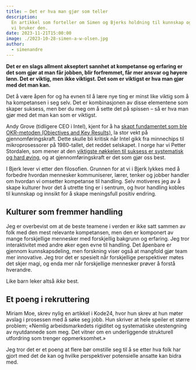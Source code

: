 ```yaml
---
title: – Det er hva man gjør som teller
description:
  En artikkel som forteller om Simen og Bjerks holdning til kunnskap og hvordan
  vi bruker den.
date: 2023-11-21T15:00:00
image: ./2023-10-28-simen-a-w-olsen.jpg
author:
  - simenandre
---
```


**Det er en slags allment akseptert sannhet at kompetanse og erfaring er det som
gjør at man får jobben, blir forfremmet, får mer ansvar og høyere lønn. Det er
viktig, men ikke viktigst. Det som er viktigst er hva man gjør med det man
kan.**

Det å være åpen for og ha evnen til å lære nye ting er minst like viktig som å
ha kompetansen i seg selv. Det er kombinasjonen av disse elementene som skaper
suksess, men ber du meg om å sette det på spissen – så er hva man gjør med det
man kan som er viktigst.

Andy Grove (tidligere CEO i Intel), kjent for å ha [skapt fundamentet som ble
OKR-metoden (Objectives and Key Results)][andy-about-okr], la stor vekt på
gjennomføringskraft. Dette skulle bli kritisk når Intel gikk fra minnechips til
mikroprosessorer på 1980-tallet, det reddet selskapet. I norge har vi Petter
Stordalen, som mener at den [viktigste nøkkelen til suksess er systematisk og
hard øving][petter-podcast], og at gjennomføringskraft er det som gjør oss best.

[andy-about-okr]: https://www.youtube.com/watch?v=1ht_1VAF6ik
[petter-podcast]:
  https://open.spotify.com/episode/2fqNNyRhPYDFduRV8vTS6y?si=970f5688cd314ddc

I Bjerk lever vi etter den filosofien. Grunnen for at vi i Bjerk lykkes med å
forbedre hvordan mennesker kommuniserer, lærer, tenker og jobber handler om
hvordan vi omsetter kompetanse til handling. Selv motiveres jeg av å skape
kulturer hvor det å utrette ting er i sentrum, og hvor handling kobles til
kunnskap og innsikt for å skape meningsfull positiv endring.

## Kulturer som fremmer handling

Jeg er overbevist om at de beste teamene i verden er ikke satt sammen av folk
med den mest relevante kompetansen, men den er komponert av mange forskjellige
mennesker med forskjellig bakgrunn og erfaring. Jeg tror interaktivitet med
andre øker egen evne til handling. Det åpenbare er gjennom kunnskapsdeling, men
forskning viser også at mangfold gjør team mer innovative. Jeg tror det er
spesielt når forskjellige perspektiver møtes det skjer magi, og enda mer når
forskjellige mennesker prøver å forstå hverandre.

Like barn leker altså _ikke_ best.

## Et poeng i rekruttering

Miriam Moe, skrev nylig en artikkel i Kode24, hvor hun skrev at hun møter avslag
i prosessen med å søke seg jobb. Hun skriver at hele speiler et større problem;
«Nemlig arbeidsmarkedets rigiditet og systematiske utestengning av nyutdannede
som meg. Det vitner om en underliggende strukturell utfordring som trenger
oppmerksomhet.»

Jeg tror det er et poeng at flere bør omstille seg til å se etter hva folk har
gjort med det de kan og hvilke perspektiver potensielle ansatte kan bidra med.

<!--Jeg tror det gir mening å begynne historien med å reflektere over hva som har
vært, altså hva som jeg oppfatter er det dagligdagse, kjedelige, etablerte og
hvordan jeg mener vi bør gjøre ting litt annerledes. Gjennom årene jeg har skapt
samlingspunkter, vært arbeidsgiver eller frivillig, har jeg sett hvor viktig det
er med ekspertise, kompetanse eller erfaring er.

Det er tradisjonelt sett kompetanse som gjør at du blir forfremmet, får høyere
lønn, får mer ansvar eller får jobben i utgangspunktet. Jeg er enig at det er
utrolig viktig, og kanskje like viktig er det åpen man er til å lære nye ting.
Allikevel mener jeg det er noe som står høyest her, som ikke er artikulert godt
nok. Jeg mener at det er ikke viktigst hva du kan eller hvor flink du er til å
lære, men hvor flink du er til å oversette det du kan til handling.

Det er med andre ord viktigst hva du gjør, ikke hva du kan. Det er hva man gjør
som teller. Jeg er ikke alene om å mene det, vi skal ikke lenger enn til Peter
Stordalen og hans ord «gjennomføringskraft». Andy Grove, tidligere CEO i Intel,
var også en sterk tilhenger.

Alle i Bjerk er opptatt av å oppnå noe. Vi ønsker å utrette noe, skape noe som
gjør verden til et bedre sted og forbedrer hvordan mennesker kommuniserer,
lærer, tenker og jobber. For å lykkes med det er handling helt sentralt.-->
